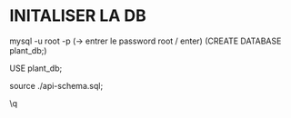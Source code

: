 # INITALISER LA DB

mysql -u root -p
(-> entrer le password root / enter)
(CREATE DATABASE plant_db;)

USE plant_db;

source ./api-schema.sql;

\q
